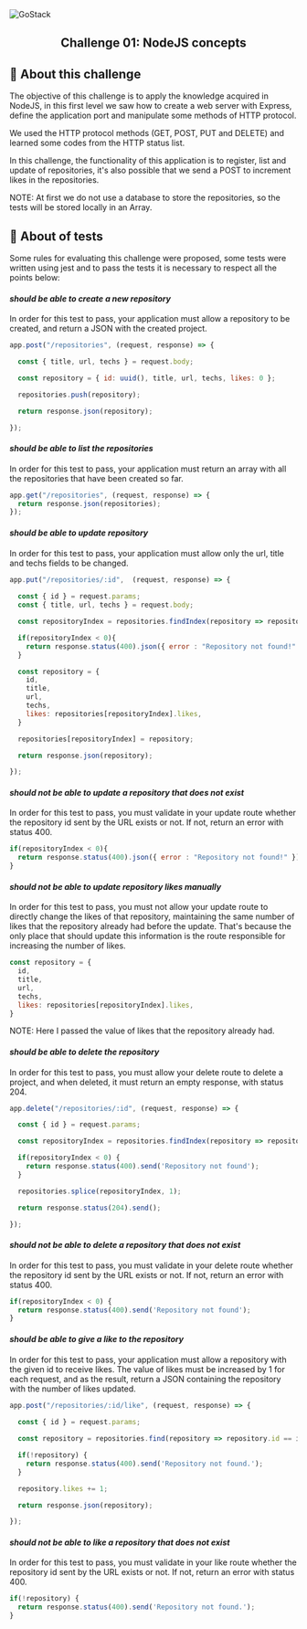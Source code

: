 <img alt="GoStack" src="https://camo.githubusercontent.com/a869a2aaab296ef925343d7e76518cd213eb0a30/68747470733a2f2f73746f726167652e676f6f676c65617069732e636f6d2f676f6c64656e2d77696e642f626f6f7463616d702d676f737461636b2f6865616465722d6465736166696f732d6e65772e706e67" />

<h2 align="center">
  Challenge 01: NodeJS concepts
</h2>


## :page_facing_up: About this challenge

The objective of this challenge is to apply the knowledge acquired in NodeJS, in this first level we saw how to create a web server with Express, define the application port and manipulate some methods of HTTP protocol.

We used the HTTP protocol methods (GET, POST, PUT and DELETE) and learned some codes from the HTTP status list.

In this challenge, the functionality of this application is to register, list and update of repositories, it's also possible that we send a POST to increment likes in the repositories.

NOTE: At first we do not use a database to store the repositories, so the tests will be stored locally in an Array.

## :rocket: About of tests
Some rules for evaluating this challenge were proposed, some tests were written using jest and to pass the tests it is necessary to respect all the points below:

#### *should be able to create a new repository*

In order for this test to pass, your application must allow a repository to be created, and return a JSON with the created project.

```js
app.post("/repositories", (request, response) => {

  const { title, url, techs } = request.body;

  const repository = { id: uuid(), title, url, techs, likes: 0 };

  repositories.push(repository);

  return response.json(repository);

});
```

#### *should be able to list the repositories*

In order for this test to pass, your application must return an array with all the repositories that have been created so far.

```js
app.get("/repositories", (request, response) => {
  return response.json(repositories);  
});
```

#### *should be able to update repository*

In order for this test to pass, your application must allow only the url, title and techs fields to be changed.

```js
app.put("/repositories/:id",  (request, response) => {
 
  const { id } = request.params;
  const { title, url, techs } = request.body;

  const repositoryIndex = repositories.findIndex(repository => repository.id == id);

  if(repositoryIndex < 0){
    return response.status(400).json({ error : "Repository not found!" });
  }

  const repository = {
    id,
    title,
    url,
    techs,
    likes: repositories[repositoryIndex].likes,
  }

  repositories[repositoryIndex] = repository;

  return response.json(repository);

});
```

#### *should not be able to update a repository that does not exist*

In order for this test to pass, you must validate in your update route whether the repository id sent by the URL exists or not. If not, return an error with status 400.

```js
if(repositoryIndex < 0){
  return response.status(400).json({ error : "Repository not found!" });
}
```

#### *should not be able to update repository likes manually*

In order for this test to pass, you must not allow your update route to directly change the likes of that repository, maintaining the same number of likes that the repository already had before the update. That's because the only place that should update this information is the route responsible for increasing the number of likes.

```js
const repository = {
  id,
  title,
  url,
  techs,
  likes: repositories[repositoryIndex].likes,
}
```
NOTE: Here I passed the value of likes that the repository already had.

#### *should be able to delete the repository*

In order for this test to pass, you must allow your delete route to delete a project, and when deleted, it must return an empty response, with status 204.

```js
app.delete("/repositories/:id", (request, response) => {

  const { id } = request.params;

  const repositoryIndex = repositories.findIndex(repository => repository.id == id);

  if(repositoryIndex < 0) {
    return response.status(400).send('Repository not found');
  }

  repositories.splice(repositoryIndex, 1);

  return response.status(204).send();

});
```

#### *should not be able to delete a repository that does not exist*

In order for this test to pass, you must validate in your delete route whether the repository id sent by the URL exists or not. If not, return an error with status 400.

```js
if(repositoryIndex < 0) {
  return response.status(400).send('Repository not found');  
}
```

#### *should be able to give a like to the repository*

In order for this test to pass, your application must allow a repository with the given id to receive likes. The value of likes must be increased by 1 for each request, and as the result, return a JSON containing the repository with the number of likes updated.

```js
app.post("/repositories/:id/like", (request, response) => {
 
  const { id } = request.params;

  const repository = repositories.find(repository => repository.id == id);

  if(!repository) {
    return response.status(400).send('Repository not found.');
  }

  repository.likes += 1;

  return response.json(repository);

});
```

#### *should not be able to like a repository that does not exist*

In order for this test to pass, you must validate in your like route whether the repository id sent by the URL exists or not. If not, return an error with status 400.

```js
if(!repository) {
  return response.status(400).send('Repository not found.');
}
```
